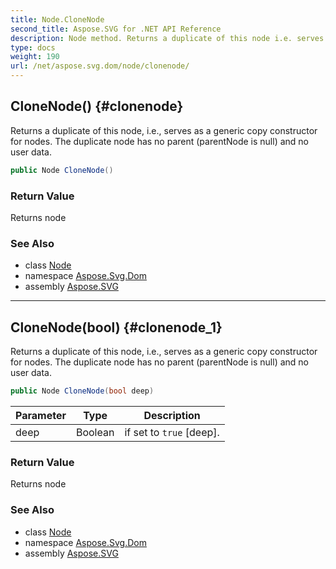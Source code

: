 ```yaml
---
title: Node.CloneNode
second_title: Aspose.SVG for .NET API Reference
description: Node method. Returns a duplicate of this node i.e. serves as a generic copy constructor for nodes. The duplicate node has no parent parentNode is null and no user data
type: docs
weight: 190
url: /net/aspose.svg.dom/node/clonenode/
---
```

## CloneNode() {#clonenode}

Returns a duplicate of this node, i.e., serves as a generic copy constructor for nodes. The duplicate node has no parent (parentNode is null) and no user data.

```csharp
public Node CloneNode()
```

### Return Value

Returns node

### See Also

* class [Node](../)
* namespace [Aspose.Svg.Dom](../../node/)
* assembly [Aspose.SVG](../../../)

---

## CloneNode(bool) {#clonenode_1}

Returns a duplicate of this node, i.e., serves as a generic copy constructor for nodes. The duplicate node has no parent (parentNode is null) and no user data.

```csharp
public Node CloneNode(bool deep)
```

| Parameter | Type | Description |
| --- | --- | --- |
| deep | Boolean | if set to `true` [deep]. |

### Return Value

Returns node

### See Also

* class [Node](../)
* namespace [Aspose.Svg.Dom](../../node/)
* assembly [Aspose.SVG](../../../)
